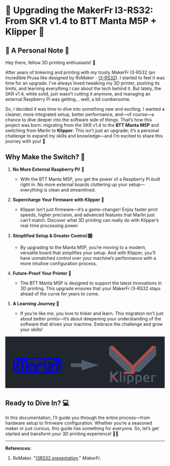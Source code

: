 # 🚀 Upgrading the MakerFr I3-RS32: From SKR v1.4 to BTT Manta M5P + Klipper 🚀

## 🌟 A Personal Note 🌟

Hey there, fellow 3D printing enthusiasts! 👋

After years of tinkering and printing with my trusty MakerFr I3-RS32 (an incredible Prusa like designed by RoMaker - [I3-RS32](https://www.makerfr.com/en/imprimante-3d/i3-rs32/presentation-de-la-i3rs32/)). I started to feel it was time for an upgrade. I’ve always loved tweaking my 3D printer, pushing its limits, and learning everything I can about the tech behind it. But lately, the SKR v1.4, while solid, just wasn’t cutting it anymore, and managing an external Raspberry Pi was getting... well, a bit cumbersome.

So, I decided it was time to dive into something new and exciting. I wanted a cleaner, more integrated setup, better performance, and—of course—a chance to dive deeper into the software side of things. That’s how this project was born: migrating from the SKR v1.4 to the **BTT Manta M5P** and switching from Marlin to **Klipper**. This isn’t just an upgrade; it’s a personal challenge to expand my skills and knowledge—and I’m excited to share this journey with you! 🎉

## Why Make the Switch? 🤔

1. **No More External Raspberry Pi! 🥳**
   - With the BTT Manta M5P, you get the power of a Raspberry Pi *built right in*. No more external boards cluttering up your setup—everything is clean and streamlined.

2. **Supercharge Your Firmware with Klipper 🚀**
   - Klipper isn’t just firmware—it’s a game-changer! Enjoy faster print speeds, higher precision, and advanced features that Marlin just can’t match. Discover what 3D printing can really do with Klipper’s real-time processing power.

3. **Simplified Setup & Greater Control 🎛️**
   - By upgrading to the Manta M5P, you’re moving to a modern, versatile board that simplifies your setup. And with Klipper, you’ll have unmatched control over your machine’s performance with a more intuitive configuration process.

4. **Future-Proof Your Printer 🔮**
   - The BTT Manta M5P is designed to support the latest innovations in 3D printing. This upgrade ensures that your MakerFr I3-RS32 stays ahead of the curve for years to come.

5. **A Learning Journey 🧠**
   - If you’re like me, you love to tinker and learn. This migration isn’t just about better prints—it’s about deepening your understanding of the software that drives your machine. Embrace the challenge and grow your skills!

![Marlin_To_Klipper](https://github.com/MushuDG/MakerFr_I3-RS32-K/blob/main/Pictures/Readme/Marlin_To_Klipper.png)

## Ready to Dive In? 💻

In this documentation, I’ll guide you through the entire process—from hardware setup to firmware configuration. Whether you’re a seasoned maker or just curious, this guide has something for everyone. So, let’s get started and transform your 3D printing experience! 🔧✨

---

**References:**
1. RoMaker. "[I3RS32 presentation](https://www.makerfr.com/en/imprimante-3d/i3-rs32/presentation-de-la-i3rs32/)." *MakerFr*.
